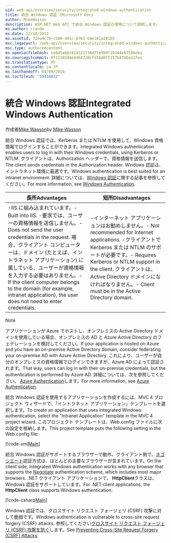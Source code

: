 ```yaml
---
uid: web-api/overview/security/integrated-windows-authentication
title: 統合 Windows 認証 |Microsoft Docs
author: MikeWasson
description: ASP.NET Web API で統合 Windows 認証の使用について説明します。
ms.author: riande
ms.date: 12/18/2012
ms.assetid: 71ee4c78-c500-4d1c-b761-b4e161a291b5
msc.legacyurl: /web-api/overview/security/integrated-windows-authentication
msc.type: authoredcontent
ms.openlocfilehash: ce845eb6c914321736d77e989f10344eb7596eba
ms.sourcegitcommit: 0f1119340e4464720cfd16d0ff15764746ea1fea
ms.translationtype: MT
ms.contentlocale: ja-JP
ms.lasthandoff: 04/09/2019
ms.locfileid: "59416832"
---
```

# <a name="integrated-windows-authentication"></a><span data-ttu-id="011fe-103">統合 Windows 認証</span><span class="sxs-lookup"><span data-stu-id="011fe-103">Integrated Windows Authentication</span></span>

<span data-ttu-id="011fe-104">作成者[Mike Wasson](https://github.com/MikeWasson)</span><span class="sxs-lookup"><span data-stu-id="011fe-104">by [Mike Wasson](https://github.com/MikeWasson)</span></span>

<span data-ttu-id="011fe-105">統合 Windows 認証では、Kerberos または NTLM を使用して、Windows 資格情報でログインすることができます。</span><span class="sxs-lookup"><span data-stu-id="011fe-105">Integrated Windows authentication enables users to log in with their Windows credentials, using Kerberos or NTLM.</span></span> <span data-ttu-id="011fe-106">クライアントは、Authorization ヘッダーで、資格情報を送信します。</span><span class="sxs-lookup"><span data-stu-id="011fe-106">The client sends credentials in the Authorization header.</span></span> <span data-ttu-id="011fe-107">Windows 認証は、イントラネット環境に最適です。</span><span class="sxs-lookup"><span data-stu-id="011fe-107">Windows authentication is best suited for an intranet environment.</span></span> <span data-ttu-id="011fe-108">詳細については、[Windows 認証](https://www.iis.net/configreference/system.webserver/security/authentication/windowsauthentication)に関する記事を参照してください。</span><span class="sxs-lookup"><span data-stu-id="011fe-108">For more information, see [Windows Authentication](https://www.iis.net/configreference/system.webserver/security/authentication/windowsauthentication).</span></span>

| <span data-ttu-id="011fe-109">長所</span><span class="sxs-lookup"><span data-stu-id="011fe-109">Advantages</span></span> | <span data-ttu-id="011fe-110">短所</span><span class="sxs-lookup"><span data-stu-id="011fe-110">Disadvantages</span></span> |
| --- | --- |
| <span data-ttu-id="011fe-111">-IIS に組み込まれています。</span><span class="sxs-lookup"><span data-stu-id="011fe-111">- Built into IIS.</span></span> <span data-ttu-id="011fe-112">-要求では、ユーザーの資格情報を送信しません。</span><span class="sxs-lookup"><span data-stu-id="011fe-112">- Does not send the user credentials in the request.</span></span> <span data-ttu-id="011fe-113">場合、クライアント コンピューターは、ドメイン (たとえば、イントラネット アプリケーション) に属している、ユーザーが資格情報を入力する必要はありません。</span><span class="sxs-lookup"><span data-stu-id="011fe-113">- If the client computer belongs to the domain (for example, intranet application), the user does not need to enter credentials.</span></span> | <span data-ttu-id="011fe-114">-インターネット アプリケーションはお勧めしません。</span><span class="sxs-lookup"><span data-stu-id="011fe-114">- Not recommended for Internet applications.</span></span> <span data-ttu-id="011fe-115">-クライアントで Kerberos または NTLM のサポートが必要です。</span><span class="sxs-lookup"><span data-stu-id="011fe-115">- Requires Kerberos or NTLM support in the client.</span></span> <span data-ttu-id="011fe-116">クライアントは、Active Directory ドメインになければなりません。</span><span class="sxs-lookup"><span data-stu-id="011fe-116">- Client must be in the Active Directory domain.</span></span> |

> [!NOTE]
> <span data-ttu-id="011fe-117">アプリケーションが Azure でホストし、オンプレミスの Active Directory ドメインを使用している場合、オンプレミスの AD と Azure Active Directory のフェデレーションを検討してください。</span><span class="sxs-lookup"><span data-stu-id="011fe-117">If your application is hosted on Azure and you have an on-premise Active Directory domain, consider federating your on-premise AD with Azure Active Directory.</span></span> <span data-ttu-id="011fe-118">これにより、ユーザーが自分のオンプレミスの資格情報でログインできますが、Azure AD によって認証されます。</span><span class="sxs-lookup"><span data-stu-id="011fe-118">That way, users can log in with their on-premise credentials, but the authentication is performed by Azure AD.</span></span> <span data-ttu-id="011fe-119">詳細については、次を参照してください。 [Azure Authentication](../../../visual-studio/overview/2012/windows-azure-authentication.md)します。</span><span class="sxs-lookup"><span data-stu-id="011fe-119">For more information, see [Azure Authentication](../../../visual-studio/overview/2012/windows-azure-authentication.md).</span></span>


<span data-ttu-id="011fe-120">統合 Windows 認証を使用するアプリケーションを作成するには、MVC 4 プロジェクト ウィザードで、「イントラネット アプリケーション」テンプレートを選択します。</span><span class="sxs-lookup"><span data-stu-id="011fe-120">To create an application that uses Integrated Windows authentication, select the "Intranet Application" template in the MVC 4 project wizard.</span></span> <span data-ttu-id="011fe-121">このプロジェクト テンプレートは、Web.config ファイルに次の設定を格納します。</span><span class="sxs-lookup"><span data-stu-id="011fe-121">This project template puts the following setting in the Web.config file:</span></span>

[!code-xml[Main](integrated-windows-authentication/samples/sample1.xml)]

<span data-ttu-id="011fe-122">統合 Windows 認証がサポートするブラウザーで動作、クライアント側で、[ネゴシエート](http://www.ietf.org/rfc/rfc4559.txt)認証方式は、ほとんどの主要なブラウザーが含まれています。</span><span class="sxs-lookup"><span data-stu-id="011fe-122">On the client side, Integrated Windows authentication works with any browser that supports the [Negotiate](http://www.ietf.org/rfc/rfc4559.txt) authentication scheme, which includes most major browsers.</span></span> <span data-ttu-id="011fe-123">.NET クライアント アプリケーションで、 **HttpClient**クラスは、Windows 認証をサポートしています。</span><span class="sxs-lookup"><span data-stu-id="011fe-123">For .NET client applications, the **HttpClient** class supports Windows authentication:</span></span>

[!code-csharp[Main](integrated-windows-authentication/samples/sample2.cs)]

<span data-ttu-id="011fe-124">Windows 認証では、クロスサイト リクエスト フォージェリ (CSRF) 攻撃に対して脆弱です。</span><span class="sxs-lookup"><span data-stu-id="011fe-124">Windows authentication is vulnerable to cross-site request forgery (CSRF) attacks.</span></span> <span data-ttu-id="011fe-125">参照してください[クロスサイト リクエスト フォージェリ (CSRF) 攻撃を防ぐ](preventing-cross-site-request-forgery-csrf-attacks.md)します。</span><span class="sxs-lookup"><span data-stu-id="011fe-125">See [Preventing Cross-Site Request Forgery (CSRF) Attacks](preventing-cross-site-request-forgery-csrf-attacks.md).</span></span>
